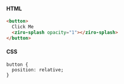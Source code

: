 #### HTML
```html
<button>
  Click Me
  <ziro-splash opacity="1"></ziro-splash>
</button>
```

#### CSS
```
button {
  position: relative;
}
